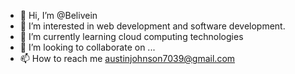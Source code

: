 - 👋 Hi, I’m @Belivein
- 👀 I’m interested in web development and software development.
- 🌱 I’m currently learning cloud computing technologies
- 💞️ I’m looking to collaborate on ...
- 📫 How to reach me austinjohnson7039@gmail.com

<!---
Belivein/Belivein is a ✨ special ✨ repository because its `README.md` (this file) appears on your GitHub profile.
You can click the Preview link to take a look at your changes.
--->
